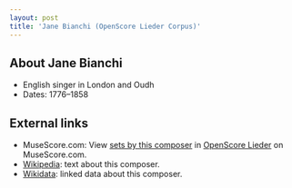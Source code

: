 ```yaml
---
layout: post
title: 'Jane Bianchi (OpenScore Lieder Corpus)'
---
```


## About Jane Bianchi

- English singer in London and Oudh
- Dates: 1776–1858

## External links

- MuseScore.com: View [sets by this composer] in [OpenScore Lieder] on MuseScore.com.
- [Wikipedia]: text about this composer.
- [Wikidata]: linked data about this composer.

[Wikipedia]: https://en.wikipedia.org/wiki/Jane_Bianchi
[Wikidata]: https://www.wikidata.org/wiki/Q18529943
[sets by this composer]: https://musescore.com/openscore-lieder-corpus/sets?order=title&text=Bianchi+Lacy,+Jane
[OpenScore Lieder]: https://musescore.com/openscore-lieder-corpus

